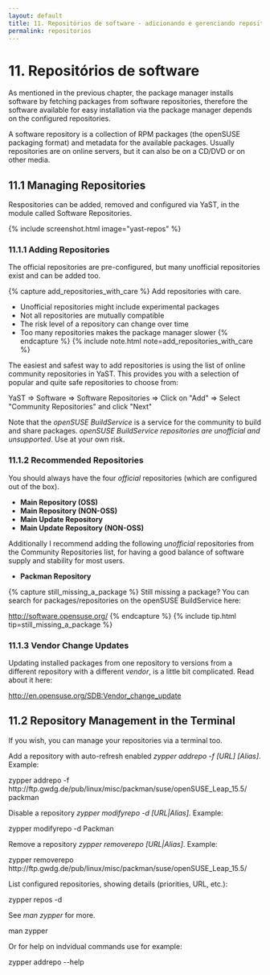 ```yaml
---
layout: default
title: 11. Repositórios de software - adicionando e gerenciando repositórios de pacotes
permalink: repositorios
---
```


# 11. Repositórios de software

As mentioned in the previous chapter, the package manager installs software by fetching packages from software repositories, therefore the software available for easy installation via the package manager depends on the configured repositories.

A software repository is a collection of RPM packages (the openSUSE packaging format) and metadata for the available packages. Usually repositories are on online servers, but it can also be on a CD/DVD or on other media.

## 11.1 Managing Repositories

Respositories can be added, removed and configured via YaST, in the module called Software Repositories.

{% include screenshot.html image="yast-repos" %}

### 11.1.1 Adding Repositories

The official repositories are pre-configured, but many unofficial repositories exist and can be added too.

{% capture add_repositories_with_care %}
Add repositories with care.

- Unofficial repositories might include experimental packages
- Not all repositories are mutually compatible
- The risk level of a repository can change over time
- Too many repositories makes the package manager slower
{% endcapture %}
{% include note.html note=add_repositories_with_care %}

The easiest and safest way to add repositories is using the list of online community repositories in YaST. This provides you with a selection of popular and quite safe repositories to choose from:

<div class="path">YaST => Software => Software Repositories => Click on "Add" => Select "Community Repositories" and click "Next"</div>

Note that the _openSUSE BuildService_ is a service for the community to build and share packages. _openSUSE BuildService repositories are unofficial and unsupported_. Use at your own risk.

### 11.1.2 Recommended Repositories

You should always have the four _official_ repositories (which are configured out of the box).

- **Main Repository (OSS)**
- **Main Repository (NON-OSS)**
- **Main Update Repository**
- **Main Update Repository (NON-OSS)**

Additionally I recommend adding the following _unofficial_ repositories from the Community Repositories list, for having a good balance of software supply and stability for most users.

- **Packman Repository**

{% capture still_missing_a_package %}
Still missing a package? You can search for packages/repositories on the openSUSE BuildService here:

<http://software.opensuse.org/>
{% endcapture %}
{% include tip.html tip=still_missing_a_package %}

### 11.1.3 Vendor Change Updates

Updating installed packages from one repository to versions from a different repository with a different _vendor_, is a little bit complicated. Read about it here:

<http://en.opensuse.org/SDB:Vendor_change_update>

## 11.2 Repository Management in the Terminal

If you wish, you can manage your repositories via a terminal too.

Add a repository with auto-refresh enabled _zypper addrepo -f [URL] [Alias]_. Example:

<div class="clroot">zypper addrepo -f http://ftp.gwdg.de/pub/linux/misc/packman/suse/openSUSE_Leap_15.5/ packman</div>

Disable a repository _zypper modifyrepo -d [URL|Alias]_. Example:

<div class="clroot">zypper modifyrepo -d Packman</div>

Remove a repository _zypper removerepo [URL|Alias]_. Example:

<div class="clroot">zypper removerepo http://ftp.gwdg.de/pub/linux/misc/packman/suse/openSUSE_Leap_15.5/
</div>

List configured repositories, showing  details (priorities, URL, etc.):

<div class="cl">zypper repos -d</div>

See _man zypper_ for more.

<div class="cl">man zypper</div>

Or for help on indvidual commands use for example:

<div class="cl">zypper addrepo --help</div>
